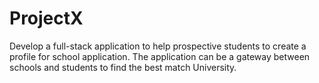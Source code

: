 # ProjectX



Develop a full-stack application to help prospective students to create a profile for school application. The application can be a gateway between schools and students to find the best match University. 
